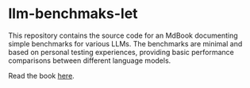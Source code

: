 # llm-benchmaks-let

This repository contains the source code for an MdBook documenting simple benchmarks for various LLMs. The benchmarks are minimal and based on personal testing experiences, providing basic performance comparisons between different language models.

Read the book [here](https://example.com/book).
